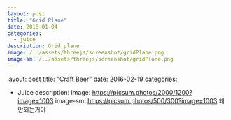 ```yaml
---
layout: post
title: "Grid Plane"
date: 2018-01-04
categories:
  - juice
description: Grid plane   
image: /../assets/threejs/screenshot/gridPlane.png
image-sm: /../assets/threejs/screenshot/gridPlane.png
---
```



layout: post
title: "Craft Beer"
date: 2016-02-19
categories:
  - Juice
description:
image: https://picsum.photos/2000/1200?image=1003
image-sm: https://picsum.photos/500/300?image=1003
왜 안되는거야 